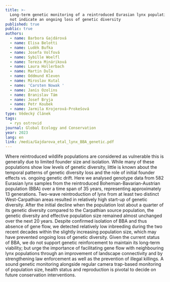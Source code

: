 ```yaml
---
title: >-
  Long-term genetic monitoring of a reintroduced Eurasian lynx population does
  not indicate an ongoing loss of genetic diversity
published: true
public: true
authors:
  - name: Barbora Gajdárová
  - name: Elisa Belotti
  - name: Luděk Bufka
  - name: Josefa Volfová
  - name: Sybille Woelfl
  - name: Tereza Mináriková
  - name: Laura Hollerbach
  - name: Martin Duľa
  - name: Oddmund Kleven
  - name: Miroslav Kutal
  - name: 'Carsten Nowak '
  - name: Janis Ozolins
  - name: Branislav Tám
  - name: Josef Bryja
  - name: Petr Koubek
  - name: Jarmila Krojerová-Prokešová
type: Vědecký článek
tags:
  - rys ostrovid
journal: Global Ecology and Conservation
year: 2023
lang: en
link: /media/Gajdarova_etal_lynx_BBA_genetic.pdf
---
```

Where reintroduced wildlife populations are considered as vulnerable this is generally due to limited founder size and isolation. While many of these populations show low levels of genetic diversity, little is known about the temporal patterns of genetic diversity loss and the role of initial founder effects vs. ongoing genetic drift. Here we analysed genotype data from 582 Eurasian lynx samples from the reintroduced Bohemian-Bavarian-Austrian population (BBA) over a time span of 35 years, representing approximately 13 generations. Two-wave reintroduction of lynx from at least two distinct West-Carpathian areas resulted in relatively high start-up of genetic diversity. After the initial decline when the population lost about a quarter of its genetic diversity compared to the Carpathian source population, the genetic diversity and effective population size
remained almost unchanged over the next 20 years. Despite confirmed isolation of BBA and thus absence of gene flow, we detected relatively low inbreeding during the two recent decades within the slightly increasing population size, which may have prevented ongoing loss of genetic diversity. Given the current status of BBA, we do not support genetic reinforcement to maintain its long-term viability; but urge the importance of facilitating gene flow with neighbouring lynx populations through an improvement of landscape connectivity and by strengthening law enforcement as well as the prevention of illegal killings. A sound genetic monitoring alongside regular camera trap-based monitoring of population size, health status and reproduction is pivotal to decide on future conservation interventions.
